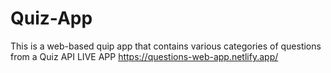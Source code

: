 # Quiz-App
This is a web-based quip app that contains various categories of questions from a Quiz API 
LIVE APP https://questions-web-app.netlify.app/
